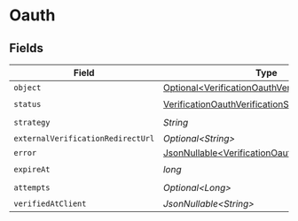 # Oauth


## Fields

| Field                                                                                                              | Type                                                                                                               | Required                                                                                                           | Description                                                                                                        |
| ------------------------------------------------------------------------------------------------------------------ | ------------------------------------------------------------------------------------------------------------------ | ------------------------------------------------------------------------------------------------------------------ | ------------------------------------------------------------------------------------------------------------------ |
| `object`                                                                                                           | [Optional\<VerificationOauthVerificationObject>](../../models/components/VerificationOauthVerificationObject.md)   | :heavy_minus_sign:                                                                                                 | N/A                                                                                                                |
| `status`                                                                                                           | [VerificationOauthVerificationStatus](../../models/components/VerificationOauthVerificationStatus.md)              | :heavy_check_mark:                                                                                                 | N/A                                                                                                                |
| `strategy`                                                                                                         | *String*                                                                                                           | :heavy_check_mark:                                                                                                 | N/A                                                                                                                |
| `externalVerificationRedirectUrl`                                                                                  | *Optional\<String>*                                                                                                | :heavy_minus_sign:                                                                                                 | N/A                                                                                                                |
| `error`                                                                                                            | [JsonNullable\<VerificationOauthVerificationError>](../../models/components/VerificationOauthVerificationError.md) | :heavy_minus_sign:                                                                                                 | N/A                                                                                                                |
| `expireAt`                                                                                                         | *long*                                                                                                             | :heavy_check_mark:                                                                                                 | N/A                                                                                                                |
| `attempts`                                                                                                         | *Optional\<Long>*                                                                                                  | :heavy_check_mark:                                                                                                 | N/A                                                                                                                |
| `verifiedAtClient`                                                                                                 | *JsonNullable\<String>*                                                                                            | :heavy_minus_sign:                                                                                                 | N/A                                                                                                                |
